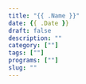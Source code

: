 ```yaml
---
title: "{{ .Name }}"
date: {{ .Date }}
draft: false
description: ""
category: [""]
tags: [""]
programs: [""]
slug: ""
---
```

